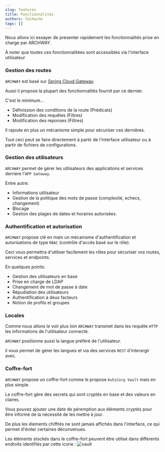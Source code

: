 ```yaml
---
slug: features
title: Fonctionnalités
authors: fachache
tags: []
---
```


Nous allons ici essayer de presenter rapidement les fonctionnalités prise en charge par ARCHWAY. 

À noter que toutes ces fonctionnalitées sont accessibles via l'interface utilisateur

### Gestion des routes

`ARCHWAY` est basé sur [Spring Cloud Gateway](https://spring.io/projects/spring-cloud-gateway/).

Aussi il propose la plupart des fonctionnalités fournit par ce dernier.

C'est le minimum...

 - Définission des conditions de la route (Prédicats)
 - Modification des requêtes (Filtres)
 - Modification des reponses (Filtres)

Il rajoute en plus un mécanisme simple pour sécuriser ces dernières.

Tout ceci peut se faire directement à partir de l'interface utilisateur ou à partir de fichiers de configuraitons.

### Gestion des utilisateurs

`ARCHWAY` permet de gérer les utilisateurs des applications et services derriere l'`APP Gateway`.

Entre autre: 

 - Informations utilisateur
 - Gestion de la politique des mots de passe (complexité, echecs, changement)
 - Blocage
 - Gestion des plages de dates et horaires autorisées.

### Authentification et autorisation

`ARCHWAY` propose clé en main un mécanisme d'authentification et autorisations de type `RBAC` (contrôle d'accès basé sur le rôle).

Ceci vous permettra d'utiliser facilement les rôles pour sécuriser vos routes, services et endpoints.

En quelques points: 

 - Gestion des utilisateurs en base
 - Prise en charge de LDAP
 - Changement de mot de passe à date
 - Répudiation des utilisateurs
 - Authentification à deux facteurs
 - Notion de profils et groupes

### Locales

Comme nous allons le voir plus loin `ARCHWAY` transmet dans les requête `HTTP` les informations de l'utilisateur connecté.

`ARCHWAY` positionne aussi la langue préféré de l'utilisateur. 

il vous permet de gérer les langues et via des services `REST` d'interargir avec.

### Coffre-fort

`ARCHWAY` propose un coffre-fort comme le propose `AshiCorp Vault` mais en plus simple.

Le coffre-fort gére des secrets qui sont cryptés en base et des valeurs en claires.

Vous pouvez ajouter une date de péremption aux éléments cryptés pour être informé de la nécessité de les mettre à jour. 

De plus les élements chiffrés ne sont jamais affichés dans l'interface, ce qui permet d'éviter certaines déconvenues.

Les éléments stockés dans le coffre-fort peuvent être utilisé dans differents endroits identifiés par cette icone : ![vault](/img/vault.svg)


